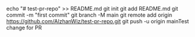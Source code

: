 echo "# test-pr-repo" >> README.md
git init
git add README.md
git commit -m "first commit"
git branch -M main
git remote add origin https://github.com/AlzhanWiz/test-pr-repo.git
git push -u origin mainTest change for PR
